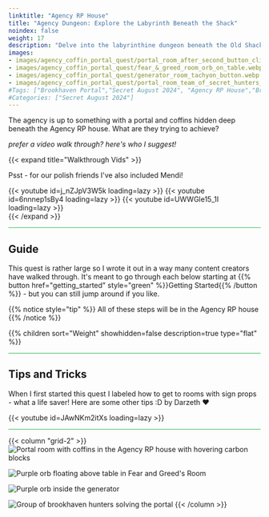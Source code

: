 ```yaml
---
linktitle: "Agency RP House"
title: "Agency Dungeon: Explore the Labyrinth Beneath the Shack"
noindex: false
weight: 17
description: "Delve into the labyrinthine dungeon beneath the Old Shack House. Solve puzzles, unlock rooms, and uncover the Agency’s hidden portal."
images:
- images/agency_coffin_portal_quest/portal_room_after_second_button_clicked.webp
- images/agency_coffin_portal_quest/fear_&_greed_room_orb_on_table.webp
- images/agency_coffin_portal_quest/generator_room_tachyon_button.webp
- images/agency_coffin_portal_quest/portal_room_team_of_secret_hunters_solve_brookhaven.webp
#Tags: ["Brookhaven Portal","Secret August 2024", "Agency RP House","Brookhaven New Update", "Brookhaven New House Secrets"]
#Categories: ["Secret August 2024"]
---
```


The agency is up to something with a portal and coffins hidden deep beneath the Agency RP house. What are they trying to achieve?

_prefer a video walk through? here's who I suggest!_

{{< expand title="Walkthrough Vids" >}}

Psst - for our polish friends I've also included Mendi!

<div class="grid-2 post-vid-dot">
{{< youtube id=j_nZJpV3W5k loading=lazy >}}
{{< youtube id=6nnnep1sBy4 loading=lazy >}}
{{< youtube id=UWWGle15_1I loading=lazy >}}
</div>
{{< /expand >}}

<hr style="background-color: #28b44c" size=8>

## Guide

This quest is rather large so I wrote it out in a way many content creators have walked through. It's meant to go through each below starting at {{% button href="getting_started" style="green" %}}Getting Started{{% /button %}} - but you can still jump around if you like.

{{% notice style="tip" %}}
All of these steps will be in the Agency RP house
{{% /notice %}}


{{% children sort="Weight" showhidden=false description=true type="flat" %}}

<hr style="background-color: #28b44c" size=8>

## Tips and Tricks

When I first started this quest I labeled how to get to rooms with sign props - what a life saver! Here are some other tips :D by Darzeth :heart:


<div class="grid-2 post-vid-dot">
{{< youtube id=JAwNKm2itXs loading=lazy >}}
</div>

<hr style="background-color: #28b44c" size=8>

{{< column "grid-2" >}}
![Portal room with coffins in the Agency RP house with hovering carbon blocks](/images/agency_coffin_portal_quest/portal_room_after_second_button_clicked.webp)

![Purple orb floating above table in Fear and Greed's Room](/images/agency_coffin_portal_quest/fear_&_greed_room_orb_on_table.webp)

![Purple orb inside the generator](/images/agency_coffin_portal_quest/generator_room_tachyon_button.webp)

![Group of brookhaven hunters solving the portal](/images/agency_coffin_portal_quest/portal_room_team_of_secret_hunters_solve_brookhaven.webp)
{{< /column >}}
